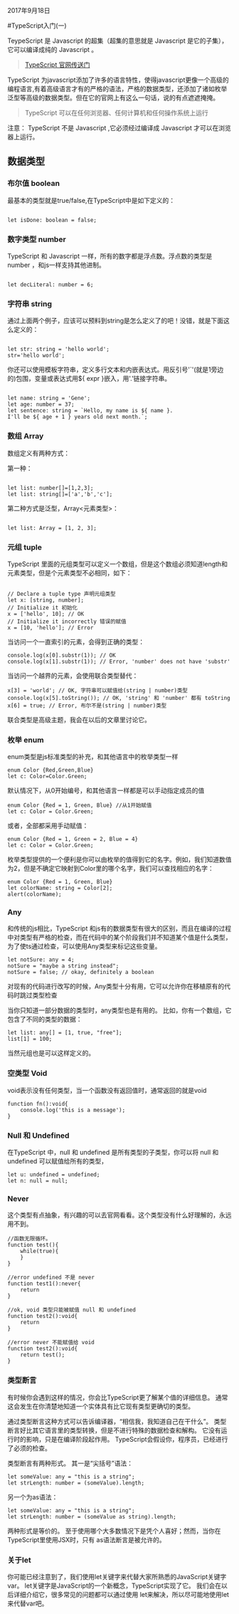 2017年9月18日

#TypeScript入门(一)

TeypeScript 是 Javascript 的超集（超集的意思就是 Javascript 是它的子集），它可以编译成纯的 Javascript 。

>[TypeScript 官网传送门](https://www.tslang.cn/)

TypeScript 为javascript添加了许多的语言特性，使得javascript更像一个高级的编程语言,有着高级语言才有的严格的语法，严格的数据类型，还添加了诸如枚举 泛型等高级的数据类型。但在它的官网上有这么一句话，说的有点遮遮掩掩。

> TypeScript 可以在任何浏览器、任何计算机和任何操作系统上运行

注意： TypeScript 不是 Javascript ,它必须经过编译成 Javascript 才可以在浏览器上运行。

## 数据类型

### 布尔值 boolean

最基本的类型就是true/false,在TypeScript中是如下定义的：

<pre><code class='syntax brush-javascript'>
let isDone: boolean = false;
</code></pre>

### 数字类型 number

TypeScript 和 Javascript 一样，所有的数字都是浮点数。浮点数的类型是 number ，和js一样支持其他进制。

<pre><code class='syntax brush-javascript'>
let decLiteral: number = 6;
</code></pre>

### 字符串 string

通过上面两个例子，应该可以预料到string是怎么定义了的吧！没错，就是下面这么定义的：

<pre><code class='syntax brush-javascript'>
let str: string = 'hello world';
str='hello world';
</code></pre>

你还可以使用模板字符串，定义多行文本和内嵌表达式。用反引号'\`'(就是1旁边的)包围，变量或表达式用${ expr }嵌入，用'.'链接字符串。

<pre><code class='syntax brush-javascript'>
let name: string = 'Gene';
let age: number = 37;
let sentence: string = `Hello, my name is ${ name }.
I'll be ${ age + 1 } years old next month.`;
</code></pre>

### 数组 Array

数组定义有两种方式：

第一种：
<pre><code class='syntax brush-javascript'>
let list: number[]=[1,2,3];
let list: string[]=['a','b','c'];
</code></pre>

第二种方式是泛型，Array<元素类型>：
<pre><code class='syntax brush-javascript'>
let list: Array<number> = [1, 2, 3];
</code></pre>

### 元组 tuple

TypeScript 里面的元组类型可以定义一个数组，但是这个数组必须知道length和元素类型，但是个元素类型不必相同，如下：

<pre><code class='syntax brush-javascript'>
// Declare a tuple type 声明元组类型
let x: [string, number];
// Initialize it 初始化
x = ['hello', 10]; // OK
// Initialize it incorrectly 错误的赋值
x = [10, 'hello']; // Error
</code></pre>

当访问一个一直索引的元素，会得到正确的类型：

<pre><code class='syntax brush-javascript'>console.log(x[0].substr(1)); // OK
console.log(x[1].substr(1)); // Error, 'number' does not have 'substr'
</code></pre>

当访问一个越界的元素，会使用联合类型替代：

<pre><code class='syntax brush-javascript'>x[3] = 'world'; // OK, 字符串可以赋值给(string | number)类型
console.log(x[5].toString()); // OK, 'string' 和 'number' 都有 toString
x[6] = true; // Error, 布尔不是(string | number)类型
</code></pre>

联合类型是高级主题，我会在以后的文章里讨论它。

### 枚举 enum

enum类型是js标准类型的补充，和其他语言中的枚举类型一样

<pre><code class='syntax brush-javascript'>enum Color {Red,Green,Blue}
let c: Color=Color.Green;
</code></pre>

默认情况下，从0开始编号，和其他语言一样都是可以手动指定成员的值

<pre><code class='syntax brush-javascript'>enum Color {Red = 1, Green, Blue} //从1开始赋值
let c: Color = Color.Green;
</code></pre>

或者，全部都采用手动赋值：

<pre><code class='syntax brush-javascript'>enum Color {Red = 1, Green = 2, Blue = 4}
let c: Color = Color.Green;
</code></pre>

枚举类型提供的一个便利是你可以由枚举的值得到它的名字。例如，我们知道数值为2，但是不确定它映射到Color里的哪个名字，我们可以查找相应的名字：

<pre><code class='syntax brush-javascript'>enum Color {Red = 1, Green, Blue}
let colorName: string = Color[2];
alert(colorName);
</code></pre>

### Any

和传统的js相比，TypeScript 和js有的数据类型有很大的区别，而且在编译的过程中对类型有严格的检查，而在代码中的某个阶段我们并不知道某个值是什么类型，为了使ts通过检查，可以使用Any类型来标记这些变量。

<pre><code class='syntax brush-javascript'>let notSure: any = 4;
notSure = "maybe a string instead";
notSure = false; // okay, definitely a boolean
</code></pre>

对现有的代码进行改写的时候，Any类型十分有用，它可以允许你在移植原有的代码时跳过类型检查

当你只知道一部分数据的类型时，any类型也是有用的。 比如，你有一个数组，它包含了不同的类型的数据：

<pre><code class='syntax brush-javascript'>let list: any[] = [1, true, "free"];
list[1] = 100;
</code></pre>

当然元组也是可以这样定义的。

### 空类型 Void

void表示没有任何类型，当一个函数没有返回值时，通常返回的就是void

<pre><code class='syntax brush-javascript'>function fn():void{
	console.log('this is a message');
}</code></pre>

### Null 和 Undefined

在TypeScript 中，null 和 undefined 是所有类型的子类型，你可以将 null 和 undefined 可以赋值给所有的类型，

<pre><code class='syntax brush-javascript'>let u: undefined = undefined;
let n: null = null;
</code></pre>

### Never

这个类型有点抽象，有兴趣的可以去官网看看。这个类型没有什么好理解的，永远用不到。

<pre><code class='syntax brush-javascript'>//函数无限循环。
function test(){
	while(true){
	}
}

//error undefined 不是 never
function test1():never{
	return
}

//ok, void 类型只能被赋值 null 和 undefined
function test2():void{
	return
}

//error never 不能赋值给 void
function test2():void{
	return test();
}
</code></pre>

### 类型断言

有时候你会遇到这样的情况，你会比TypeScript更了解某个值的详细信息。 通常这会发生在你清楚地知道一个实体具有比它现有类型更确切的类型。

通过类型断言这种方式可以告诉编译器，“相信我，我知道自己在干什么”。 类型断言好比其它语言里的类型转换，但是不进行特殊的数据检查和解构。 它没有运行时的影响，只是在编译阶段起作用。 TypeScript会假设你，程序员，已经进行了必须的检查。

类型断言有两种形式。 其一是“尖括号”语法：

<pre><code class='syntax brush-javascript'>let someValue: any = "this is a string";
let strLength: number = (<string>someValue).length;</code></pre>

另一个为as语法：

<pre><code class='syntax brush-javascript'>let someValue: any = "this is a string";
let strLength: number = (someValue as string).length;</code></pre>

两种形式是等价的。 至于使用哪个大多数情况下是凭个人喜好；然而，当你在TypeScript里使用JSX时，只有 as语法断言是被允许的。

### 关于let

你可能已经注意到了，我们使用let关键字来代替大家所熟悉的JavaScript关键字var。 let关键字是JavaScript的一个新概念，TypeScript实现了它。 我们会在以后详细介绍它，很多常见的问题都可以通过使用 let来解决，所以尽可能地使用let来代替var吧。



























